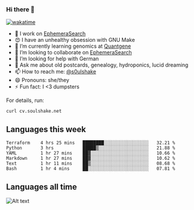 ### Hi there 👋

[![wakatime](https://wakatime.com/badge/user/08339702-a231-40c4-8838-d449bd2ff951.svg)](https://wakatime.com/@08339702-a231-40c4-8838-d449bd2ff951)

<!--
**soulshake/soulshake** is a ✨ _special_ ✨ repository because its `README.md` (this file) appears on your GitHub profile.

Here are some ideas to get you started:

- 🔭 I’m currently working on ...
- 🌱 I’m currently learning ...
- 👯 I’m looking to collaborate on ...
- 🤔 I’m looking for help with ...
- 💬 Ask me about ...
- 📫 How to reach me: ...
- 😄 Pronouns: ...
- ⚡ Fun fact: ...
-->


- 🔭 I work on [EphemeraSearch](https://www.ephemerasearch.com/)
- 😍 I have an unhealthy obsession with GNU Make
- :dna: I’m currently learning genomics at [Quantgene](https://www.quantgene.com/)
- 👯 I’m looking to collaborate on [EphemeraSearch](https://www.ephemerasearch.com/)
- 🤔 I’m looking for help with German
- 💬 Ask me about old postcards, genealogy, hydroponics, lucid dreaming
- 📫 How to reach me: [@s0ulshake](https://twitter.com/soulshake)
- 😄 Pronouns: she/they
- ⚡ Fun fact: I <3 dumpsters

For details, run:

```
curl cv.soulshake.net
```

## Languages this week

<!--START_SECTION:waka-->

```text
Terraform    4 hrs 25 mins   ████████░░░░░░░░░░░░░░░░░   32.21 %
Python       3 hrs           █████▒░░░░░░░░░░░░░░░░░░░   21.88 %
YAML         1 hr 27 mins    ██▓░░░░░░░░░░░░░░░░░░░░░░   10.66 %
Markdown     1 hr 27 mins    ██▓░░░░░░░░░░░░░░░░░░░░░░   10.62 %
Text         1 hr 11 mins    ██▒░░░░░░░░░░░░░░░░░░░░░░   08.68 %
Bash         1 hr 4 mins     ██░░░░░░░░░░░░░░░░░░░░░░░   07.81 %
```

<!--END_SECTION:waka-->

## Languages all time
![Alt text](https://wakatime.com/share/@aj/6aa10b67-a5e9-4fb1-acaf-8692f4385172.svg)
